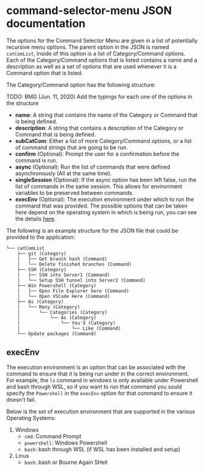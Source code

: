 # command-selector-menu JSON documentation

The options for the Command Selector Menu are given in a list of potentially recursive menu options. The parent option
in the JSON is named `catComList`, inside of this option is a list of Category/Command options. Each of the
Category/Command options that is listed contains a name and a description as well as a set of options that are used
whenever it is a Command option that is listed.

The Category/Command option has the following structure:

TODO: BMG (Jun. 11, 2020) Add the typings for each one of the options in the structure

* **name**: A string that contains the name of the Category or Command that is being defined.
* **description**: A string that contains a description of the Category or Command that is being defined.
* **subCatCom**: Either a list of more Category/Command options, or a list of command strings that are going to be run.
* **confirm** (Optional): Prompt the user for a confirmation before the command is run.
* **async** (Optional): Run the list of commands that were defined asynchronously (All at the same time).
* **singleSession** (Optional): If the async option has been left false, run the list of commands in the same session.
This allows for environment variables to be preserved between commands.
* **execEnv** (Optional): The execution environment under which to run the command that was provided. The possible
options that can be taken here depend on the operating system in which is being run, you can see the details
[here](##execEnv).

The following is an example structure for the JSON file that could be provided to the application:

```
└── catComList
    ├── git (Category)
    |   ├── Get branch hash (Command)
    |   └── Delete finished branches (Command)
    ├── SSH (Category)
    |   ├── SSH into Server1 (Command)
    |   └── Setup SSH tunnel into Server2 (Command)
    ├── Win Powershell (Category)
    |   ├── Open File Explorer here (Command)
    |   └── Open VSCode Here (Command)
    ├── As (Category)
    |   └── Many (Category)
    |       └── Categories (Category)
    |           └── As (Category)
    |               └── You'd (Category)
    |                   └── Like (Command)
    └── Update packages (Command)
```

## execEnv

The execution environment is an option that can be associated with the command to ensure that it is being run under in
the correct environment. For example, the `ls` command in windows is only available under Powershell and bash through
WSL, so if you want to run that command you sould specify the `Powershell` in the `execEnv` option for that command to
ensure it doesn't fail.

Below is the set of execution environment that are supported in the various Operating Systems:

1. Windows
    * `cmd`: Command Prompt
    * `powershell`: Windows Powershell
    * `bash`: bash through WSL (if WSL has been installed and setup)
1. Linux
    * `bash`: bash or Bourne Again SHell
